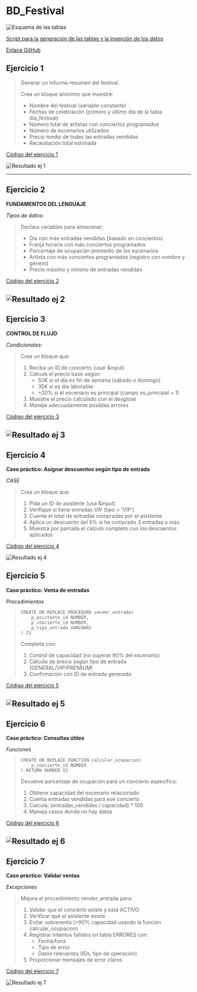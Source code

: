 # BD_Festival

![Esquema de las tablas](esquema.png)


[Script para la generación de las tablas y la inserción de los datos](tablesAndData.sql)

[Enlace GitHub](https://github.com/1DAM-antoniocue491/BD_Festival.git)

## Ejercicio 1
> Generar un informe resumen del festival.
> 
> Crea un bloque anónimo que muestre:
> 
> - Nombre del festival (variable constante)
> - Fechas de celebración (primero y último día de la tabla dia_festival)
> - Número total de artistas con conciertos programados
> - Número de escenarios utilizados
> - Precio medio de todas las entradas vendidas
> - Recaudación total estimada

[Código del ejercicio 1](ej1.sql)

![Resultado ej 1](capturas/resultado_ej1.PNG)

---

## Ejercicio 2
**FUNDAMENTOS DEL LENGUAJE**

*Tipos de datos:*

> Declara variables para almacenar:
> - Día con más entradas vendidas (basado en conciertos)
> - Franja horaria con más conciertos programados
> - Porcentaje de ocupación promedio de los escenarios
> - Artista con más conciertos programados (registro con nombre y género)
> - Precio máximo y mínimo de entradas vendidas

[Código del ejercicio 2](ej2.sql)

![Resultado ej 2](capturas/resultado_ej2.PNG)
---

## Ejercicio 3

**CONTROL DE FLUJO**

*Condicionales:*

> Crea un bloque que:
> 1. Reciba un ID de concierto (usar &input)
> 2. Calcule el precio base según:
>    - 50€ si el día es fin de semana (sábado o domingo)
>    - 35€ si es día laborable
>    - +20% si el escenario es principal (campo es_principal = 1)
> 3. Muestre el precio calculado con el desglose
> 4. Maneje adecuadamente posibles errores

[Código del ejercicio 3](ej3.sql)

![Resultado ej 3](capturas/resultado_ej3.PNG)
---

## Ejercicio 4

**Caso práctico: Asignar descuentos según tipo de entrada**

*CASE*

> Crea un bloque que:
> 1. Pida un ID de asistente (usa &input)
> 2. Verifique si tiene entradas VIP (tipo = 'VIP')
> 3. Cuente el total de entradas compradas por el asistente
> 4. Aplica un descuento del 5% si ha comprado 3 entradas o más
> 5. Muestra por pantalla el cálculo completo con los descuentos aplicados

[Código del ejercicio 4](ej4.sql)

![Resultado ej 4](capturas/resultado_ej4.PNG)

## Ejercicio 5

**Caso práctico: Venta de entradas**

*Procedimientos*

> ```mysql
> CREATE OR REPLACE PROCEDURE vender_entrada(
>     p_asistente_id NUMBER,
>     p_concierto_id NUMBER,
>     p_tipo_entrada VARCHAR2
> ) IS
> ```
> Completa con:
> 1. Control de capacidad (no superar 90% del escenario)
> 2. Cálculo de precio según tipo de entrada (GENERAL/VIP/PREMIUM)
> 3. Confirmación con ID de entrada generada

[Código del ejercicio 5](ej5.sql)

![Resultado ej 5](capturas/resultado_ej5.PNG)
---

## Ejercicio 6

**Caso práctico: Consultas útiles**

*Funciones*

> ```mysql
> CREATE OR REPLACE FUNCTION calcular_ocupacion(
>     p_concierto_id NUMBER
> ) RETURN NUMBER IS
> ```
> Devuelve porcentaje de ocupación para un concierto específico:
> 1. Obtiene capacidad del escenario relacionado
> 2. Cuenta entradas vendidas para ese concierto
> 3. Calcula: (entradas_vendidas / capacidad) * 100
> 4. Maneja casos donde no hay datos

[Código del ejercicio 6](ej6.sql)

![Resultado ej 6](capturas/resultado_ej6.PNG)
---

## Ejercicio 7

**Caso práctico: Validar ventas**

*Excepciones*

> Mejora el procedimiento vender_entrada para:
> 1. Validar que el concierto existe y está ACTIVO
> 2. Verificar que el asistente existe
> 3. Evitar sobreventa (>90% capacidad usando la función calcular_ocupacion)
> 4. Registrar intentos fallidos en tabla ERRORES con:
>    - Fecha/hora
>    - Tipo de error
>    - Datos relevantes (IDs, tipo de operación)
> 5. Proporcionar mensajes de error claros

[Código del ejercicio 7](ej7.sql)

![Resultado ej 7](capturas/resultado_ej7.PNG)
